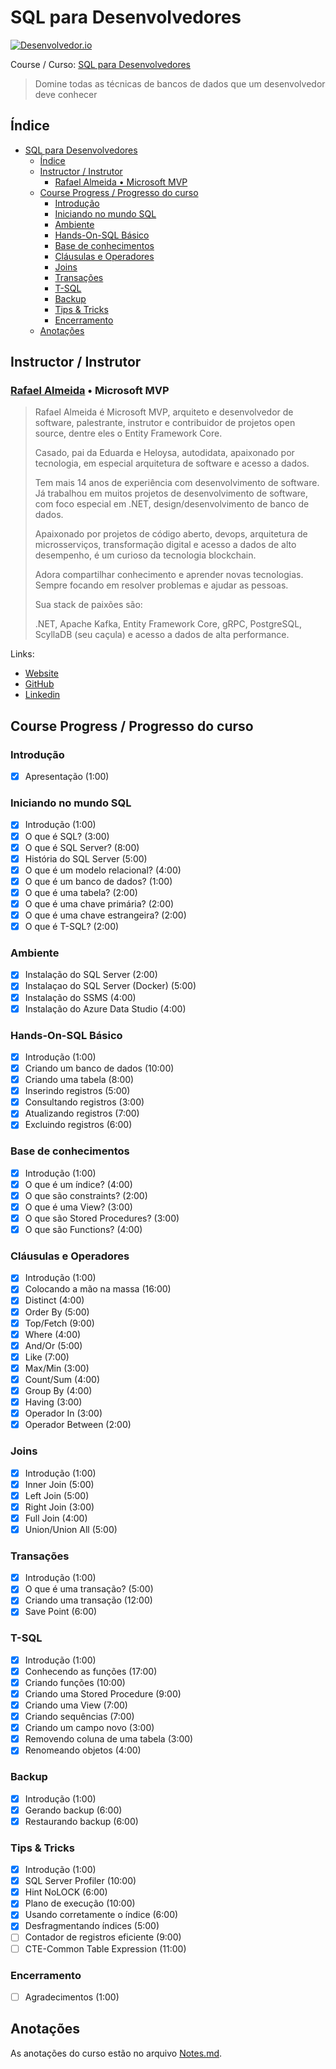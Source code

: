 <!-- markdownlint-disable MD026 -->
# SQL para Desenvolvedores

[![Desenvolvedor.io](https://desenvolvedor.io/images/home.png)](https://desenvolvedor.io)

Course / Curso: [SQL para Desenvolvedores](https://desenvolvedor.io/curso-online-sql-para-desenvolvedores)

> Domine todas as técnicas de bancos de dados que um desenvolvedor deve conhecer

## Índice

- [SQL para Desenvolvedores](#sql-para-desenvolvedores)
  - [Índice](#índice)
  - [Instructor / Instrutor](#instructor--instrutor)
    - [Rafael Almeida • Microsoft MVP](#rafael-almeida--microsoft-mvp)
  - [Course Progress / Progresso do curso](#course-progress--progresso-do-curso)
    - [Introdução](#introdução)
    - [Iniciando no mundo SQL](#iniciando-no-mundo-sql)
    - [Ambiente](#ambiente)
    - [Hands-On-SQL Básico](#hands-on-sql-básico)
    - [Base de conhecimentos](#base-de-conhecimentos)
    - [Cláusulas e Operadores](#cláusulas-e-operadores)
    - [Joins](#joins)
    - [Transações](#transações)
    - [T-SQL](#t-sql)
    - [Backup](#backup)
    - [Tips & Tricks](#tips--tricks)
    - [Encerramento](#encerramento)
  - [Anotações](#anotações)

## Instructor / Instrutor

### [Rafael Almeida](https://desenvolvedor.io/instrutor/rafael-almeida) • Microsoft MVP

> Rafael Almeida é Microsoft MVP, arquiteto e desenvolvedor de software, palestrante, instrutor e contribuidor de projetos open source, dentre eles o Entity Framework Core.
>
> Casado, pai da Eduarda e Heloysa, autodidata, apaixonado por tecnologia, em especial arquitetura de software e acesso a dados.
>
> Tem mais 14 anos de experiência com desenvolvimento de software. Já trabalhou em muitos projetos de desenvolvimento de software, com foco especial em .NET, design/desenvolvimento de banco de dados.
>
> Apaixonado por projetos de código aberto, devops, arquitetura de microsserviços, transformação digital e acesso a dados de alto desempenho, é um curioso da tecnologia blockchain.
>
> Adora compartilhar conhecimento e aprender novas tecnologias. Sempre focando em resolver problemas e ajudar as pessoas.
>
> Sua stack de paixões são:
>
> .NET, Apache Kafka, Entity Framework Core, gRPC, PostgreSQL, ScyllaDB (seu caçula) e acesso a dados de alta performance.

Links:

- [Website](https://www.ralms.net/)
- [GitHub](https://github.com/ralmsdeveloper/)
- [Linkedin](https://www.linkedin.com/in/ralmsdeveloper/)

<!--
## Certificado

[![certificado desenvolvedor.io](images/10afe11fe5b7860c4cd9910c73bb0c18bd86b32a1caa9d01980eba815a0d3ecf.png)](https://desenvolvedor.io/certificado/beb797f4-0412-4eb8-ba2d-521fa0d20d4a)
-->

## Course Progress / Progresso do curso

### Introdução

- [x] Apresentação (1:00)

### Iniciando no mundo SQL

- [x] Introdução (1:00)
- [x] O que é SQL? (3:00)
- [x] O que é SQL Server? (8:00)
- [x] História do SQL Server (5:00)
- [x] O que é um modelo relacional? (4:00)
- [x] O que é um banco de dados? (1:00)
- [x] O que é uma tabela? (2:00)
- [x] O que é uma chave primária? (2:00)
- [x] O que é uma chave estrangeira? (2:00)
- [x] O que é T-SQL? (2:00)

### Ambiente

- [x] Instalação do SQL Server (2:00)
- [x] Instalaçao do SQL Server (Docker) (5:00)
- [x] Instalação do SSMS (4:00)
- [x] Instalação do Azure Data Studio (4:00)

### Hands-On-SQL Básico

- [x] Introdução (1:00)
- [x] Criando um banco de dados (10:00)
- [x] Criando uma tabela (8:00)
- [x] Inserindo registros (5:00)
- [x] Consultando registros (3:00)
- [x] Atualizando registros (7:00)
- [x] Excluindo registros (6:00)

### Base de conhecimentos

- [x] Introdução (1:00)
- [x] O que é um índice? (4:00)
- [x] O que são constraints? (2:00)
- [x] O que é uma View? (3:00)
- [x] O que são Stored Procedures? (3:00)
- [x] O que são Functions? (4:00)

### Cláusulas e Operadores

- [x] Introdução (1:00)
- [x] Colocando a mão na massa (16:00)
- [x] Distinct (4:00)
- [x] Order By (5:00)
- [x] Top/Fetch (9:00)
- [x] Where (4:00)
- [x] And/Or (5:00)
- [x] Like (7:00)
- [x] Max/Min (3:00)
- [x] Count/Sum (4:00)
- [x] Group By (4:00)
- [x] Having (3:00)
- [x] Operador In (3:00)
- [x] Operador Between (2:00)

### Joins

- [x] Introdução (1:00)
- [x] Inner Join (5:00)
- [x] Left Join (5:00)
- [x] Right Join (3:00)
- [x] Full Join (4:00)
- [x] Union/Union All (5:00)

### Transações

- [x] Introdução (1:00)
- [x] O que é uma transação? (5:00)
- [x] Criando uma transação (12:00)
- [x] Save Point (6:00)

### T-SQL

- [x] Introdução (1:00)
- [x] Conhecendo as funções (17:00)
- [x] Criando funções (10:00)
- [x] Criando uma Stored Procedure (9:00)
- [x] Criando uma View (7:00)
- [x] Criando sequências (7:00)
- [x] Criando um campo novo (3:00)
- [x] Removendo coluna de uma tabela (3:00)
- [x] Renomeando objetos (4:00)

### Backup

- [x] Introdução (1:00)
- [x] Gerando backup (6:00)
- [x] Restaurando backup (6:00)

### Tips & Tricks

- [x] Introdução (1:00)
- [x] SQL Server Profiler (10:00)
- [x] Hint NoLOCK (6:00)
- [x] Plano de execução (10:00)
- [x] Usando corretamente o índice (6:00)
- [x] Desfragmentando índices (5:00)
- [ ] Contador de registros eficiente (9:00)
- [ ] CTE-Common Table Expression (11:00)

### Encerramento

- [ ] Agradecimentos (1:00)

## Anotações

As anotações do curso estão no arquivo [Notes.md](Notes.md).
